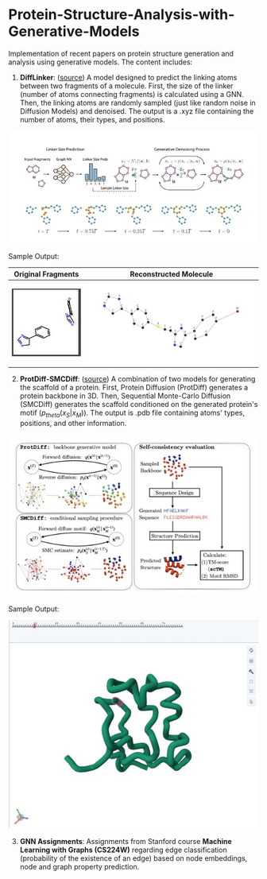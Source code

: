 # Protein-Structure-Analysis-with-Generative-Models

Implementation of recent papers on protein structure generation and analysis using generative models. The content includes:

1. **DiffLinker**: ([source](https://www.nature.com/articles/s42256-024-00815-9)) A model designed to predict the linking atoms between two fragments of a molecule. First, the size of the linker (number of atoms connecting fragments) is calculated using a GNN. Then, the linking atoms are randomly sampled (just like random noise in Diffusion Models) and denoised. The output is a .xyz file containing the number of atoms, their types, and positions.

![img01](./res_images/DiffLinker_1.JPG)

Sample Output:

| Original Fragments | Reconstructed Molecule |
| --- | --- |
| ![img02](./res_images/DiffLinker_2.JPG) | ![img03](./res_images/DiffLinker_3.JPG) |


2. **ProtDiff-SMCDiff**: ([source](https://openreview.net/forum?id=6TxBxqNME1Y)) A combination of two models for generating the scaffold of a protein. First, Protein Diffusion (ProtDiff) generates a protein backbone in 3D. Then, Sequential Monte-Carlo Diffusion (SMCDiff) generates the scaffold conditioned on the generated protein's motif ($p_{theta}(x_S | x_M)$). The output is .pdb file containing atoms' types, positions, and other information.

![img04](./res_images/ProtDiff_SMCDiff_1.JPG)

Sample Output: 

![img05](./res_images/ProtDiff_SMCDiff_3.JPG)


3. **GNN Assignments**: Assignments from Stanford course **Machine Learning with Graphs (CS224W)** regarding edge classification (probability of the existence of an edge) based on node embeddings, node and graph property prediction.
